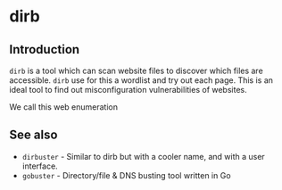 # dirb

## Introduction

`dirb` is a tool which can scan website files to discover which files are accessible. `dirb` use for this a wordlist and try out each page. This is an ideal tool to find out misconfiguration vulnerabilities of websites.

We call this web enumeration

## See also

* `dirbuster` - Similar to dirb but with a cooler name, and with a user interface.
* `gobuster` - Directory/file & DNS busting tool written in Go
